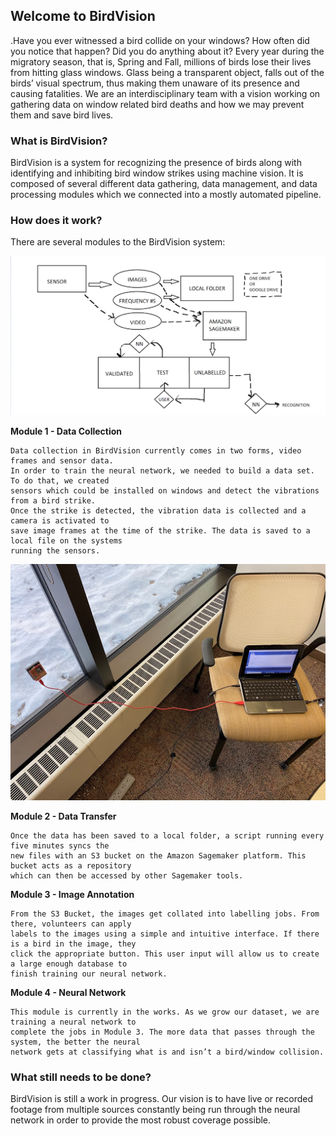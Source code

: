 ## Welcome to BirdVision

.Have you ever witnessed a bird collide on your windows? How often did you notice that happen? Did you do anything about it? Every year during the migratory season, that is, Spring and Fall, millions of birds lose their lives from hitting glass windows. Glass being a transparent object, falls out of the birds’ visual spectrum, thus making them unaware of its presence and causing fatalities. We are an interdisciplinary team with a vision working on gathering data on window related bird deaths and how we may prevent them and save bird lives. 

### What is BirdVision?

BirdVision is a system for recognizing the presence of birds along with identifying and inhibiting bird window strikes using machine vision. It is composed of several different data gathering, data management, and data processing modules which we connected into a mostly automated pipeline. 

### How does it work?

There are several modules to the BirdVision system:

![BirdVision Flowchart](/images/BirdVisionFlowchart.png)

**Module 1 - Data Collection**
```
Data collection in BirdVision currently comes in two forms, video frames and sensor data. 
In order to train the neural network, we needed to build a data set. To do that, we created 
sensors which could be installed on windows and detect the vibrations from a bird strike.
Once the strike is detected, the vibration data is collected and a camera is activated to 
save image frames at the time of the strike. The data is saved to a local file on the systems 
running the sensors.
```
![Sensor Setup](/images/SensorSetup.jpg)

**Module 2 - Data Transfer**
```
Once the data has been saved to a local folder, a script running every five minutes syncs the 
new files with an S3 bucket on the Amazon Sagemaker platform. This bucket acts as a repository 
which can then be accessed by other Sagemaker tools.
```

**Module 3 - Image Annotation**
```
From the S3 Bucket, the images get collated into labelling jobs. From there, volunteers can apply 
labels to the images using a simple and intuitive interface. If there is a bird in the image, they 
click the appropriate button. This user input will allow us to create a large enough database to 
finish training our neural network.
```
**Module 4 - Neural Network**
```
This module is currently in the works. As we grow our dataset, we are training a neural network to 
complete the jobs in Module 3. The more data that passes through the system, the better the neural 
network gets at classifying what is and isn’t a bird/window collision.
```

### What still needs to be done?
BirdVision is still a work in progress. Our vision is to have live or recorded footage from multiple sources constantly being run through the neural network in order to provide the most robust coverage possible.
